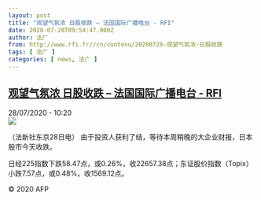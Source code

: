 ```yaml
---
layout: post
title: "观望气氛浓 日股收跌 – 法国国际广播电台 - RFI"
date: 2020-07-28T09:54:47.000Z
author: 法广
from: http://www.rfi.fr//cn/contenu/20200728-观望气氛浓-日股收跌
tags: [ 法广 ]
categories: [ news, 法广 ]
---
```

<!--1595930087000-->
[观望气氛浓 日股收跌 – 法国国际广播电台 - RFI](http://www.rfi.fr//cn/contenu/20200728-%E8%A7%82%E6%9C%9B%E6%B0%94%E6%B0%9B%E6%B5%93-%E6%97%A5%E8%82%A1%E6%94%B6%E8%B7%8C)
------

<div>
<div>28/07/2020 - 10:20</div><img src="https://s.rfi.fr/media/display/4a78e956-d0ae-11ea-9127-005056bff430/w:310/p:16x9/int0009b.200728162003.jpg"><div class="t-content__body u-clearfix"><div class="m-interstitial"></div><p>（法新社东京28日电）    由于投资人获利了结，等待本周稍晚的大企业财报，日本股市今天收跌。</p><p>    日经225指数下跌58.47点，或0.26%，收22657.38点；东证股价指数（Topix）小跌7.57点，或0.48%，收1569.12点。</p><p class="t-copyright">© 2020 AFP</p>        </div>
</div>
